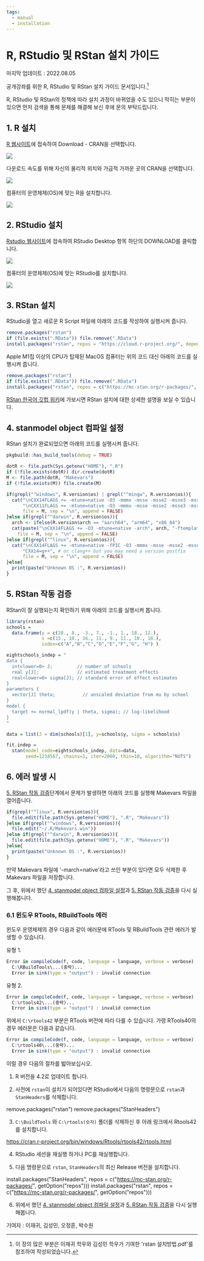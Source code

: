 ```yaml
---
tags:
  - manual
  - installation
---
```


# R, RStudio 및 RStan 설치 가이드

마지막 업데이트 : 2022.08.05

공개강좌를 위한 R, RStudio 및 RStan 설치 가이드 문서입니다.[^1]

[^1]: 이 장의 많은 부분은 이재귀 학우와 김성민 학우가 기여한 'rstan 설치방법.pdf'를
    참조하여 작성되었습니다.

R, RStudio 및 RStan의 정책에 따라 설치 과정이 바뀌었을 수도 있으니 
막히는 부분이 있으면 먼저 검색을 통해 문제를 해결해 보신 후에 문의 부탁드립니다.

## 1. R 설치

[R 웹사이트](https://www.r-project.org)에 접속하여 Download - CRAN을 선택합니다.

![](fig/download_cran.png)

다운로드 속도를 위해 자신의 물리적 위치와 가급적 가까운 곳의 CRAN을 선택합니다.

![](fig/nearest_cran.png)

컴퓨터의 운영체제(OS)에 맞는 R을 설치합니다.

![](fig/os_cran.png)

## 2. RStudio 설치

[Rstudio 웹사이트](https://rstudio.com/products/rstudio/download)에 접속하여 RStudio Desktop 항목 하단의 DOWNLOAD를 클릭합니다.

![](fig/download_rstudio.png)

컴퓨터의 운영체제(OS)에 맞는 RStudio를 설치합니다.

![](fig/os_rstudio.png)

## 3. RStan 설치

RStudio을 열고 새로운 R Script 파일에 아래의 코드를 작성하여 실행시켜 줍니다.

```r
remove.packages("rstan")
if (file.exists(".RData")) file.remove(".RData")
install.packages("rstan", repos = "https://cloud.r-project.org/", dependencies = TRUE)
```

Apple M1칩 이상의 CPU가 탑재된 MacOS 컴퓨터는 위의 코드 대신 아래의 코드를 실행시켜 줍니다.

```r
remove.packages("rstan")
if (file.exists(".RData")) file.remove(".RData")
install.packages("rstan", repos = c("https://mc-stan.org/r-packages/", getOption("repos")))
```

[RStan 한국어 깃헙 위키](https://github.com/stan-dev/rstan/wiki/RStan-Getting-Started-(%ED%95%9C%EA%B5%AD%EC%96%B4))에 가보시면 RStan 설치에 대한 상세한 설명을 보실 수 있습니다. 

## 4. stanmodel object 컴파일 설정

RStan 설치가 완료되었으면 아래의 코드를 실행시켜 줍니다.

```r
pkgbuild::has_build_tools(debug = TRUE)

dotR <- file.path(Sys.getenv("HOME"), ".R")
if (!file.exists(dotR)) dir.create(dotR)
M <- file.path(dotR, "Makevars")
if (!file.exists(M)) file.create(M)

if(grepl("^windows", R.version$os) | grepl("^mingw", R.version$os)){
  cat("\nCXX14FLAGS += -mtune=native -O3 -mmmx -msse -msse2 -msse3 -mssse3 -msse4.1 -msse4.2",
      "\nCXX11FLAGS += -mtune=native -O3 -mmmx -msse -msse2 -msse3 -mssse3 -msse4.1 -msse4.2",
      file = M, sep = "\n", append = FALSE)
}else if(grepl("^darwin", R.version$os)){
  arch <- ifelse(R.version$arch == "aarch64", "arm64", "x86_64")
  cat(paste("\nCXX14FLAGS += -O3 -mtune=native -arch", arch, "-ftemplate-depth-256"),
    file = M, sep = "\n", append = FALSE)
}else if(grepl("^linux", R.version$os)){
  cat("\nCXX14FLAGS += -mtune=native -fPIC -O3 -mmmx -msse -msse2 -msse3 -mssse3 -msse4.1 -msse4.2",
      "CXX14=g++", # or clang++ but you may need a version postfix
      file = M, sep = "\n", append = FALSE)
}else{
  print(paste("Unknown OS :", R.version$os))
}
```

## 5. RStan 작동 검증

RStan이 잘 실행되는지 확인하기 위해 아래의 코드를 실행시켜 봅니다.

```r
library(rstan)
schools = 
  data.frame(y = c(28., 8., -3., 7., -1., 1., 18., 12.), 
             s =c(15., 10., 16., 11., 9., 11., 10., 18.), 
             index=c("A","B","C","D","E","F","G", "H") )

eightschools_indep = "
data {
  int<lower=0> J;         // number of schools 
  real y[J];              // estimated treatment effects
  real<lower=0> sigma[J]; // standard error of effect estimates 
}
parameters {
  vector[J] theta;          // unscaled deviation from mu by school
}
model {
  target += normal_lpdf(y | theta, sigma); // log-likelihood
}
"

data = list(J = dim(schools)[1], y=schools$y, sigma = schools$s)

fit.indep = 
  stan(model_code=eightschools_indep, data=data, 
       seed=1234567, chains=1, iter=2000, thin=10, algorithm="NUTS")
```

## 6. 에러 발생 시

[5. RStan 작동 검증](https://snubayes.github.io/wiki/docs/lab/open-course/rstudio_rstan_installation_guide/#5-rstan-%EC%9E%91%EB%8F%99-%EA%B2%80%EC%A6%9D)단계에서 문제가 발생하면
아래의 코드를 실행해 Makevars 파일을 열어줍니다.

```r
if(grepl("^linux", R.version$os)){
  file.edit(file.path(Sys.getenv("HOME"), ".R", "Makevars"))
}else if(grepl("^windows", R.version$os)){
  file.edit("~/.R/Makevars.win"))
}else if(grepl("^darwin", R.version$os)){
  file.edit(file.path(Sys.getenv("HOME"), ".R", "Makevars"))
}else{
  print(paste("Unknown OS :", R.version$os))
}
```

만약 Makevars 파일에 '-march=native'라고 쓰인 부분이 있다면 모두 삭제한 후 Makevars 파일을 저장합니다.

그 후, 위에서 했던 [4. stanmodel object 컴파일 설정](https://snubayes.github.io/wiki/docs/lab/open-course/rstudio_rstan_installation_guide/#4-stanmodel-object-%EC%BB%B4%ED%8C%8C%EC%9D%BC-%EC%84%A4%EC%A0%95)과 [5. RStan 작동 검증](https://snubayes.github.io/wiki/docs/lab/open-course/rstudio_rstan_installation_guide/#5-rstan-%EC%9E%91%EB%8F%99-%EA%B2%80%EC%A6%9D)을 다시 실행해봅니다.

### 6.1 윈도우 RTools, RBuildTools 에러

윈도우 운영체제의 경우 다음과 같이 에러문에 RTools 및 RBuildTools 관련 에러가 발생할 수 있습니다.

유형 1.

```r
Error in compileCode(f, code, language = language, verbose = verbose) :
  C:\RBuildTools\...(중략)...
  Error in sink(type = "output") : invalid connection
```

유형 2.

```r
Error in compileCode(f, code, language = language, verbose = verbose) :
  C:\rtools42\...(중략)...
  Error in sink(type = "output") : invalid connection
```

위에서 `C:\rtools42` 부분은 RTools 버전에 따라 다를 수 있습니다. 가령 RTools40의 경우 에러문은 다음과 같습니다.

```r
Error in compileCode(f, code, language = language, verbose = verbose) :
  C:\rtools40\...(중략)...
  Error in sink(type = "output") : invalid connection
```

이럴 경우 다음의 절차를 밟아보십시오.

1. R 버전을 4.2로 업데이트 합니다.

2. 사전에 `rstan`이 설치가 되어있다면 RStudio에서 다음의 명령문으로 `rstan`과 `StanHeaders`를 삭제합니다.

remove.packages("rstan")
remove.packages("StanHeaders")

3. `C:\BuildTools` 와 `C:\rtools(숫자)` 폴더를 삭제하신 후 아래 링크에서 Rtools42 를 설치합니다.

https://cran.r-project.org/bin/windows/Rtools/rtools42/rtools.html


4. RStudio 세션을 재실행 하거나 PC를 재실행합니다.

5. 다음 명령문으로 `rstan`, `StanHeaders`의 최신 Release 버전을 설치합니다.

install.packages("StanHeaders", repos = c("https://mc-stan.org/r-packages/", getOption("repos")))
install.packages("rstan", repos = c("https://mc-stan.org/r-packages/", getOption("repos")))


6. 위에서 했던 [4. stanmodel object 컴파일 설정](https://snubayes.github.io/wiki/docs/lab/open-course/rstudio_rstan_installation_guide/#4-stanmodel-object-%EC%BB%B4%ED%8C%8C%EC%9D%BC-%EC%84%A4%EC%A0%95)과 [5. RStan 작동 검증](https://snubayes.github.io/wiki/docs/lab/open-course/rstudio_rstan_installation_guide/#5-rstan-%EC%9E%91%EB%8F%99-%EA%B2%80%EC%A6%9D)을 다시 실행해봅니다.

기여자 : 이재귀, 김성민, 오정훈, 박수원
